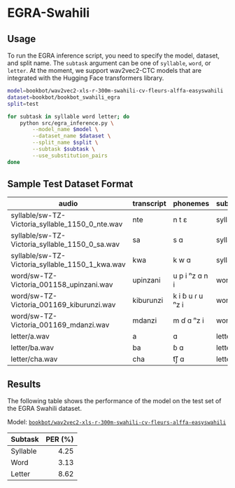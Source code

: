 # EGRA-Swahili

## Usage

To run the EGRA inference script, you need to specify the model, dataset, and split name. The `subtask` argument can be one of `syllable`, `word`, or `letter`.
At the moment, we support wav2vec2-CTC models that are integrated with the Hugging Face transformers library.

```sh
model=bookbot/wav2vec2-xls-r-300m-swahili-cv-fleurs-alffa-easyswahili
dataset=bookbot/bookbot_swahili_egra
split=test

for subtask in syllable word letter; do
    python src/egra_inference.py \
        --model_name $model \
        --dataset_name $dataset \
        --split_name $split \
        --subtask $subtask \
        --use_substitution_pairs
done
```

## Sample Test Dataset Format

| audio                                           | transcript | phonemes         | subtask  |
| ----------------------------------------------- | ---------- | ---------------- | -------- |
| syllable/sw-TZ-Victoria_syllable_1150_0_nte.wav | nte        | n t ɛ            | syllable |
| syllable/sw-TZ-Victoria_syllable_1150_0_sa.wav  | sa         | s ɑ              | syllable |
| syllable/sw-TZ-Victoria_syllable_1150_1_kwa.wav | kwa        | k w ɑ            | syllable |
| word/sw-TZ-Victoria_001158_upinzani.wav         | upinzani   | u p i ⁿz ɑ n i   | word     |
| word/sw-TZ-Victoria_001169_kiburunzi.wav        | kiburunzi  | k i ɓ u ɾ u ⁿz i | word     |
| word/sw-TZ-Victoria_001169_mdanzi.wav           | mdanzi     | m ɗ ɑ ⁿz i       | word     |
| letter/a.wav                                    | a          | ɑ                | letter   |
| letter/ba.wav                                   | ba         | ɓ ɑ              | letter   |
| letter/cha.wav                                  | cha        | t͡ʃ ɑ             | letter   |

## Results

The following table shows the performance of the model on the test set of the EGRA Swahili dataset.

Model: [`bookbot/wav2vec2-xls-r-300m-swahili-cv-fleurs-alffa-easyswahili`](https://huggingface.co/bookbot/wav2vec2-xls-r-300m-swahili-cv-fleurs-alffa-easyswahili)

| Subtask  | PER (%) |
| -------- | ------: |
| Syllable |    4.25 |
| Word     |    3.13 |
| Letter   |    8.62 |